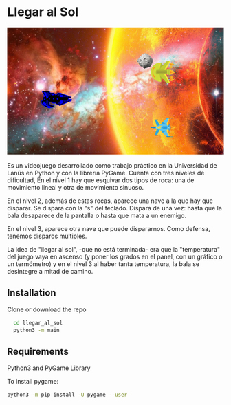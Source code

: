
# Llegar al Sol 

![alt text](https://github.com/patricioarango/llegar_al_sol/blob/master/llegar_al_sol.png)

Es un videojuego desarrollado como trabajo práctico en la Universidad de Lanús en Python y con la librería PyGame. Cuenta con tres niveles de dificultad, En el nivel 1 hay que esquivar dos tipos de roca: una de movimiento lineal y otra de movimiento sinuoso.

En el nivel 2, además de estas rocas, aparece una nave a la que hay que disparar. Se dispara con la "s" del teclado. Dispara de una vez: hasta que la bala desaparece de la pantalla o hasta que mata a un enemigo. 

En el nivel 3, aparece otra nave que puede dispararnos. Como defensa, tenemos disparos múltiples. 

La idea de "llegar al sol", -que no está terminada- era que la "temperatura" del juego vaya en ascenso (y poner los grados en el panel, con un gráfico o un termómetro) y en el nivel 3 al haber tanta temperatura, la bala se desintegre a mitad de camino. 

## Installation

Clone or download the repo

```bash
  cd llegar_al_sol
  python3 -m main
```
    
## Requirements

Python3 and PyGame Library 

To install pygame:  

```bash
python3 -m pip install -U pygame --user
```